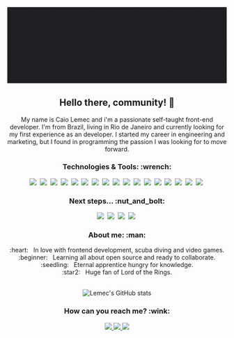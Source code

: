 <img width="auto" src="./aboutMe.gif" alt="Caio Lemec gif">

<div align="center">
<h2 align="center">Hello there, community! 👋</h2>
My name is Caio Lemec and i'm a passionate self-taught front-end developer. I'm from Brazil, living in Rio de Janeiro and currently looking for my first experience as an developer. I started my career in engineering and marketing, but I found in programming the passion I was looking for to move forward. 
</div>

<div align="center">
 <h3>Technologies & Tools: :wrench:</h3>
 <img src="https://img.shields.io/static/v1?label=&message=HTML5&color=1F2729&style=for-the-badge&logo=HTML5"/>&nbsp;
 <img src="https://img.shields.io/static/v1?label=&message=CSS3&color=1F2729&style=for-the-badge&logo=CSS3"/>&nbsp;
 <img src="https://img.shields.io/static/v1?label=&message=JAVASCRIPT&color=1F2729&style=for-the-badge&logo=JavaScript"/>&nbsp;
 <img src="https://img.shields.io/static/v1?label=&message=TYPESCRIPT&color=1F2729&style=for-the-badge&logo=TypeScript"/>&nbsp;
 <img src="https://img.shields.io/static/v1?label=&message=LINUX&color=1F2729&style=for-the-badge&logo=Linux"/>&nbsp;
 <img src="https://img.shields.io/static/v1?label=&message=SASS&color=1F2729&style=for-the-badge&logo=Sass"/>&nbsp;
 <img src="https://img.shields.io/static/v1?label=&message=styled-components&color=1F2729&style=for-the-badge&logo=styled-components"/>&nbsp;
 <img src="https://img.shields.io/static/v1?label=&message=REACT&color=1F2729&style=for-the-badge&logo=React"/>&nbsp;
 <img src="https://img.shields.io/static/v1?label=&message=NEXT&color=1F2729&style=for-the-badge&logo=Next.js"/>&nbsp;
 <img src="https://img.shields.io/static/v1?label=&message=Chakra UI&color=1F2729&style=for-the-badge&logo=Chakra UI"/>&nbsp;
 <img src="https://img.shields.io/static/v1?label=&message=Git&color=1F2729&style=for-the-badge&logo=GIT"/>&nbsp;
 <img src="https://img.shields.io/static/v1?label=&message=Microsoft Excel&color=1F2729&style=for-the-badge&logo=Microsoft Excel"/>&nbsp;
 <img src="https://img.shields.io/static/v1?label=&message=Unity&color=1F2729&style=for-the-badge&logo=Unity"/>&nbsp;
 <img src="https://img.shields.io/static/v1?label=&message=AutoCAD&color=1F2729&style=for-the-badge&logo=Autodesk"/>&nbsp;
 <img src="https://img.shields.io/static/v1?label=&message=SketchUp&color=1F2729&style=for-the-badge&logo=SketchUp"/>&nbsp;
 <img src="https://img.shields.io/static/v1?label=&message=VSC&color=1F2729&style=for-the-badge&logo=Visual Studio Code"/>&nbsp;
 <img src="https://img.shields.io/static/v1?label=&message=GNU Bash&color=1F2729&style=for-the-badge&logo=GNU Bash"/>&nbsp;
 </div>

<div align="center">
 <h3>Next steps... :nut_and_bolt:</h3>
 <img src="https://img.shields.io/static/v1?label=&message=Node&color=1F2729&style=for-the-badge&logo=Node.js"/>&nbsp;
 <img src="https://img.shields.io/static/v1?label=&message=REACT NATIVE&color=1F2729&style=for-the-badge&logo=React"/>&nbsp;
 <img src="https://img.shields.io/static/v1?label=&message=Docker&color=1F2729&style=for-the-badge&logo=Docker"/>&nbsp;
 <img src="https://img.shields.io/static/v1?label=&message=Elixir&color=1F2729&style=for-the-badge&logo=Elixir"/>&nbsp;
</div>

<div align="center">
 <h3>About me: :man:</h3>
 :heart: &nbsp; In love with frontend development, scuba diving and video games.  <br/> 
 :beginner: &nbsp; Learning all about open source and ready to collaborate.  <br/> 
 :seedling: &nbsp; Eternal apprentice hungry for knowledge.  <br/> 
 :star2: &nbsp; Huge fan of Lord of the Rings.  <br/> 
</div>

<br>

<div align="center">

 ![Lemec's GitHub stats](https://github-readme-stats.vercel.app/api?username=caiolemec&show_icons=true&theme=dracula)

</div>

<div align="center">
 <h3>How can you reach me? :wink:</h3>
 <a href="https://t.me/caiolemec"><img src="https://img.shields.io/badge/Telegram-1F2729?style=for-the-badge&logo=telegram&logoColor=white"/>
 <a href="mailto:caiolemec@gmail.com"><img src="https://img.shields.io/static/v1?label=&message=E-mail&color=1F2729&style=for-the-badge&logo=Gmail"/>
 <a href="https://www.linkedin.com/in/caiolemec/"><img src="https://img.shields.io/static/v1?label=&message=LinkedIn&color=1F2729&style=for-the-badge&logo=linkedin"/>
</div>
